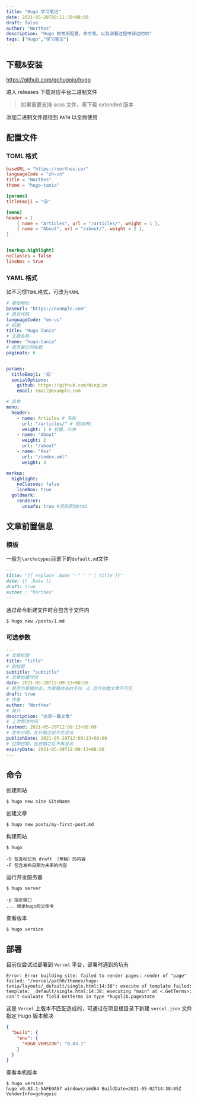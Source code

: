 ```yaml
---
title: "Hugo 学习笔记"
date: 2021-05-28T00:11:38+08:00
draft: false
author: "Northes"
description: "Hugo 的常用配置，命令等。以及部署过程中踩过的坑"
tags: ["Hugo","学习笔记"]
---
```


## 下载&安装

https://github.com/gohugoio/hugo

进入 releases 下载对应平台二进制文件

> 如果需要支持 scss 文件，需下载  extended 版本

添加二进制文件路径到 `PATH` 以全局使用



## 配置文件

### TOML 格式

```toml
baseURL = "https://northes.co/"
languageCode = "zh-cn"
title = "Northes"
theme = "hugo-tania"

[params]
titleEmoji = "😃"

[menu]
header = [
    { name = "Articles", url = "/articles/", weight = 1 },
    { name = "About", url = "/about/", weight = 2 },
]


[markup.highlight]
noClasses = false
lineNos = true
```

### YAML 格式

如不习惯`TOML`格式，可改为`YAML`

```yaml
# 基础地址
baseurl: "https://example.com" 
# 语言代码
languageCode: "en-us"
# 标题
title: "Hugo Tania"
# 主题名称
theme: "hugo-tania"
# 首页展示的条数
paginate: 6


params:
  titleEmoji: '😃'
  socialOptions:
    github: https://github.com/WingLim
    email: email@example.com

# 菜单
menu:
  header:
    - name: Articles # 名称
      url: "/articles/" # 相对URL
      weight: 1 # 权重，升序
    - name: "About"
      weight: 2
      url: "/about"
    - name: "Rss"
      url: "/index.xml"
      weight: 3

markup:
  highlight:
    noClasses: false
    lineNos: true
  goldmark:
    renderer:
      unsafe: true #渲染原始html
```



## 文章前置信息
### 模板

一般为`\archetypes`目录下的`default.md`文件

```markdown
---
title: "{{ replace .Name "-" " " | title }}"
date: {{ .Date }}
draft: true
author : "Northes"
---
```

通过命令新建文件时会包含于文件内

```shell
$ hugo new /posts/1.md
```

### 可选参数

```yaml
---
# 文章标题
title: "title"
# 副标题
subtitle: "subtitle"
# 文章创建时间
date: 2021-05-28T12:09:13+08:00
# 是否为草稿状态，为草稿状态时不加 -D 运行参数文章不可见
draft: true
# 作者
author: "Northes"
# 简介
description: "这是一篇文章"
# 上次修改时间
lastmod: 2021-05-29T12:09:13+08:00
# 发布日期，在日期之前不会显示
publishDate: 2021-05-29T12:09:13+08:00
# 过期日期，在日期之后不再显示
expiryDate: 2021-05-29T12:09:13+08:00
---
```



## 命令

创建网站
```shell
$ hugo new site SiteName
```

创建文章
```shell
$ hugo new posts/my-first-post.md
```


构建网站

```shell
$ hugo

-D 包含标记为 draft （草稿）的内容
-F 包含发布日期为未来的内容
```



运行开发服务器

```shell
$ hugo server

-p 指定端口
... 继承hugo的父命令
```

查看版本
```shell
$ hugo version
```




## 部署

目前仅尝试过部署到 `Vercel` 平台，部署时遇到的坑有

```
Error: Error building site: failed to render pages: render of "page" failed: "/vercel/path0/themes/hugo-tania/layouts/_default/single.html:14:38": execute of template failed: template: _default/single.html:14:38: executing "main" at <.GetTerms>: can't evaluate field GetTerms in type *hugolib.pageState
```

这是 `Vercel` 上版本不匹配造成的，可通过在项目根目录下新建 `vercel.json` 文件指定 Hugo 版本解决

```json
{
  "build": {
    "env": {
      "HUGO_VERSION": "0.83.1"
    }
  }
}
```

查看本机版本

```shell
$ hugo version
hugo v0.83.1-5AFE0A57 windows/amd64 BuildDate=2021-05-02T14:38:05Z VendorInfo=gohugoio
```

